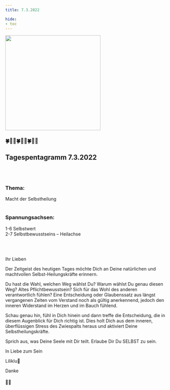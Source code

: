 ```yaml
---
title: 7.3.2022

hide:
- toc
---
```



<style>
img {
  width: 300px;
  max-width: 99%
}
</style>

![](../img/2022-07-03.png)
### 🍀🦋💚🍀🦋💚🍀🦋💚

## **Tagespentagramm 7.3.2022**
<br><br>
### **Thema:**
Macht der Selbstheilung
<br><br>

### **Spannungsachsen:**
1-6 Selbstwert  
2-7 Selbstbewusstseins – Heilachse


<br><br>

Ihr Lieben

Der Zeitgeist des heutigen Tages möchte Dich an Deine natürlichen und machtvollen Selbst-Heilungskräfte erinnern.

Du hast die Wahl, welchen Weg wählst Du? Warum wählst Du genau diesen Weg? Altes Pflichtbewusstsein? Sich für das Wohl des anderen verantwortlich fühlen? Eine Entscheidung oder Glaubenssatz aus längst vergangenen Zeiten vom Verstand noch als gültig anerkennend, jedoch den inneren Widerstand im Herzen und im Bauch fühlend.

Schau genau hin, fühl in Dich hinein und dann treffe die Entscheidung, die in diesem Augenblick für Dich richtig ist. Dies holt Dich aus dem inneren, überflüssigen Stress des Zwiespalts heraus und aktiviert Deine Selbstheilungskräfte.

Sprich aus, was Deine Seele mit Dir teilt. Erlaube Dir Du SELBST zu sein.

In Liebe zum Sein

Liliklu🦋

Danke
#### 🧚💚

